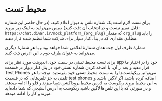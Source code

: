 # محیط تست 
برای تست لازم است یک شماره تلفن به دیوار اعلام کنید. (در حال حاضر این شماره قابل تغییر نیست و در انتخاب آن دقت کنید)
سپس می‌توانید به لینک زیر بروید:
`https://chat.divar.ir/mock_platform_{org_slug}`
که مقدار `org_slug` را باید مطابق مقداری که در پنل کنار دیوار برای شرکت شما تنظیم شده قرار دهید.

شمارهٔ طرف اول چت همان شمارهٔ اعلامی شما خواهد بود و با هر شمارهٔ دیگری می‌توانید به عنوان طرف دوم با این آدرس چت کنید.

برای تست محیط تستی در سمت خود، اندپوینت مورد نظر برای app خود را در اختیار ما قرار دهید و بعد از آن، با اضافه کردن شماره تستی خود در پنل کنار دیوار در قسمت Test Phones می‌توانید ریکوئست‌ها را به سمت محیط تستی خود بفرستید.
توجه: با هر تلفنی به جز تلفن‌هایی که در قسمت test phones اضافه کرده باشید اگر لاگین باشید و به این محیط بروید ریکوست به آدرس محیط پروداکشن شما میزند و فلو را ادامه میدهد. و در صورتی که با این تلفن‌ها لاگین باشید ریکوست به آدرس استیجی که شما داده‌اید میزند و کار را ادامه میدهد.
